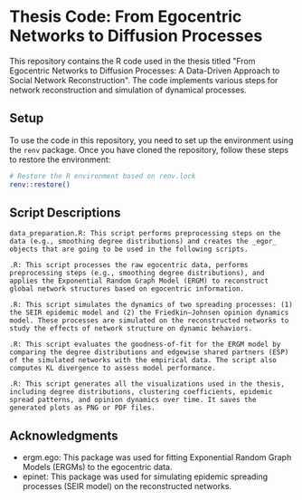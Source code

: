 # Thesis Code: From Egocentric Networks to Diffusion Processes

This repository contains the R code used in the thesis titled "From Egocentric Networks to Diffusion Processes: A Data-Driven Approach to Social Network Reconstruction". The code implements various steps for network reconstruction and simulation of dynamical processes.

## Setup

To use the code in this repository, you need to set up the environment using the `renv` package. Once you have cloned the repository, follow these steps to restore the environment:

```bash
# Restore the R environment based on renv.lock
renv::restore()
```

## Script Descriptions

    data_preparation.R: This script performs preprocessing steps on the data (e.g., smoothing degree distributions) and creates the _egor_ objects that are going to be used in the following scripts.

    .R: This script processes the raw egocentric data, performs preprocessing steps (e.g., smoothing degree distributions), and applies the Exponential Random Graph Model (ERGM) to reconstruct global network structures based on egocentric information.

    .R: This script simulates the dynamics of two spreading processes: (1) the SEIR epidemic model and (2) the Friedkin–Johnsen opinion dynamics model. These processes are simulated on the reconstructed networks to study the effects of network structure on dynamic behaviors.

    .R: This script evaluates the goodness-of-fit for the ERGM model by comparing the degree distributions and edgewise shared partners (ESP) of the simulated networks with the empirical data. The script also computes KL divergence to assess model performance.

    .R: This script generates all the visualizations used in the thesis, including degree distributions, clustering coefficients, epidemic spread patterns, and opinion dynamics over time. It saves the generated plots as PNG or PDF files.

## Acknowledgments
- ergm.ego: This package was used for fitting Exponential Random Graph Models (ERGMs) to the egocentric data.
- epinet: This package was used for simulating epidemic spreading processes (SEIR model) on the reconstructed networks.
